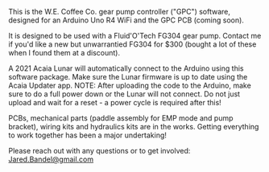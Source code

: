 This is the W.E. Coffee Co. gear pump controller ("GPC") software, designed for an Arduino Uno R4 WiFi and the GPC PCB (coming soon).

It is designed to be used with a Fluid'O'Tech FG304 gear pump. Contact me if you'd like a new but unwarrantied FG304 for $300 (bought a lot of these when I found them at a discount).

A 2021 Acaia Lunar will automatically connect to the Arduino using this software package. Make sure the Lunar firmware is up to date using the Acaia Updater app. NOTE: After uploading the code to the Arduino, make sure to do a full power down or the Lunar will not connect. Do not just upload and wait for a reset - a power cycle is required after this!

PCBs, mechanical parts (paddle assembly for EMP mode and pump bracket), wiring kits and hydraulics kits are in the works. Getting everything to work together has been a major undertaking!

Please reach out with any questions or to get involved:
Jared.Bandel@gmail.com
